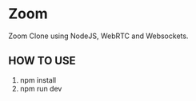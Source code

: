 # Zoom

Zoom Clone using NodeJS, WebRTC and Websockets.

## HOW TO USE
1. npm install
2. npm run dev